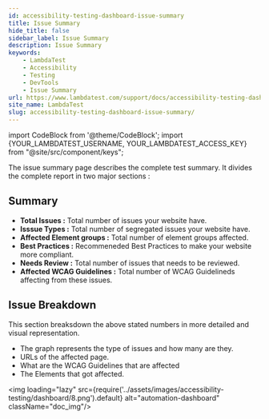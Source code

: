```yaml
---
id: accessibility-testing-dashboard-issue-summary
title: Issue Summary
hide_title: false
sidebar_label: Issue Summary
description: Issue Summary
keywords:
    - LambdaTest
    - Accessibility
    - Testing
    - DevTools
    - Issue Summary
url: https://www.lambdatest.com/support/docs/accessibility-testing-dashboard-issue-summary/
site_name: LambdaTest
slug: accessibility-testing-dashboard-issue-summary/
---
```


import CodeBlock from '@theme/CodeBlock';
import {YOUR_LAMBDATEST_USERNAME, YOUR_LAMBDATEST_ACCESS_KEY} from "@site/src/component/keys";

<script type="application/ld+json"
      dangerouslySetInnerHTML={{ __html: JSON.stringify({
       "@context": "https://schema.org",
        "@type": "BreadcrumbList",
        "itemListElement": [{
          "@type": "ListItem",
          "position": 1,
          "name": "Home",
          "item": "https://www.lambdatest.com"
        },{
          "@type": "ListItem",
          "position": 2,
          "name": "Support",
          "item": "https://www.lambdatest.com/support/docs/"
        },{
          "@type": "ListItem",
          "position": 3,
          "name": "Navigating Dashboard",
          "item": "https://www.lambdatest.com/support/docs/accessibility-testing-dashboard-issue-summary/"
        }]
      })
    }}
></script>
The issue summary page describes the complete test summary. It divides the complete report in two major sections :

## Summary

- **Total Issues :** Total number of issues your website have.
- **Isssue Types :** Total number of segregated issues your website have.
- **Affected Element groups :** Total number of element groups affected.
- **Best Practices :** Recommeneded Best Practices to make your website more compliant.
- **Needs Review :** Total number of issues that needs to be reviewed.
- **Affected WCAG Guidelines :** Total number of WCAG Guidelineds affecting from these issues.

## Issue Breakdown

This section breaksdown the above stated numbers in more detailed and visual representation.

- The graph represents the type of issues and how many are they.
- URLs of the affected page.
- What are the WCAG Guidelines that are affected
- The Elements that got affected.

<img loading="lazy" src={require('../assets/images/accessibility-testing/dashboard/8.png').default} alt="automation-dashboard" className="doc_img"/>